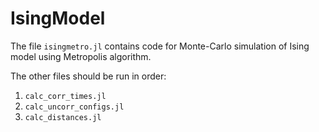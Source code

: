 # IsingModel

The file `isingmetro.jl` contains code for Monte-Carlo simulation of Ising model using Metropolis algorithm.

The other files should be run in order:
1. `calc_corr_times.jl`
2. `calc_uncorr_configs.jl`
3. `calc_distances.jl`